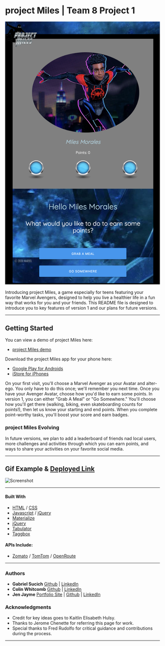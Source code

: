 # project Miles | Team 8 Project 1 

![Screenshot](/assets/images/ssmm.PNG)

Introducing project Miles, a game especially for teens featuring your favorite Marvel Avengers, designed to help you live a healthier life in a fun way that works for you and your friends.  This README file is designed to introduce you to key features of version 1 and our plans for future versions.
____
## Getting Started

You can view a demo of project Miles here: 
* [project Miles demo](https://gabesucich.github.io/Project1_CGJK/)

Download the project Miles app for your phone here:
* [Google Play for Androids](https://play.google.com/apps) 
* [iStore for iPhones](https://www.apple.com/ios/app-store/)

On your first visit, you'll choose a Marvel Avenger as your Avatar and alter-ego.  You only have to do this once; we'll remember you next time.  Once you have your Avenger Avatar, choose how you'd like to earn some points.  In version 1, you can either "Grab A Meal" or "Go Somewhere."  You'll choose how you'll get there (walking, biking, even skateboarding counts for points!), then let us know your starting and end points.  When you complete point-worthy tasks, you'll boost your score and earn badges.  

### project Miles Evolving

In future versions, we plan to add a leaderboard of friends nad local users, more challenges and activities through which you can earn points, and ways to share your activities on your favorite social media.
__________

## Gif Example & [Deployed Link](https://gabesucich.github.io/Project1_CGJK/)

![Screenshot](assets/images/srpm.GIF)

__________________

#### Built With

* [HTML](https://developer.mozilla.org/en-US/docs/Web/HTML) / [CSS](https://developer.mozilla.org/en-US/docs/Web/CSS)
* [Javascript](https://developer.mozilla.org/en-US/docs/Web/JavaScript) / [jQuery](https://jquery.com/)
* [Materialize](https://materializecss.com/)
* [jQuery](https://jquery.com/)
* [Tabulator](http://tabulator.info/)
* [Taggbox](https://taggbox.com/)


#### APIs Include:
* [Zomato](https://developers.zomato.com/api) / [TomTom](https://developer.tomtom.com/)
 / [OpenRoute](https://openrouteservice.org/)
_____

### Authors
* **Gabriel Sucich** [Github](https://github.com/GabeSucich) | [LinkedIn](https://www.linkedin.com/in/gabriel-sucich-6a28a71a8/)
* **Colin Whitcomb** [Github](https://github.com/Colin-Whitcomb) | [LinkedIn](https://www.linkedin.com/in/colin-whitcomb-b808301a6/)
* **Jen Jayme** [Portfolio Site](www.jaymedev.com) | [Github](https://github.com/jenjayme) | [LinkedIn](https://www.linkedin.com/jenjayme)


### Acknowledgments
* Credit for key ideas goes to Kaitlin Elisabeth Hulsy.
* Thanks to Jerome Chenette for referring this page for work.
* Special thanks to Fred Rudolfo for critical guidance and contributions during the process.
___
